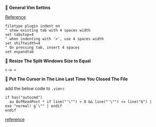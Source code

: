 &#x1F3B9; **General Vim Settins**

[Reference](https://stackoverflow.com/a/234578/5793660)

```vim
filetype plugin indent on
" show existing tab with 4 spaces width
set tabstop=4
" when indenting with '>', use 4 spaces width
set shiftwidth=4
" On pressing tab, insert 4 spaces
set expandtab
```

&#x1F3B9; **Resize The Split Windows Size  to Equal**

```vim
c-w =
```

&#x1F3B9; **Put The Cursor in The Line Last Time You Closed The File**

add the below code to `.vimrc`
```vim
if has("autocmd")
  au BufReadPost * if line("'\"") > 0 && line("'\"") <= line("$") | exe "normal! g`\"" | endif
endif
```

[reference](https://askubuntu.com/a/202077/620511)
